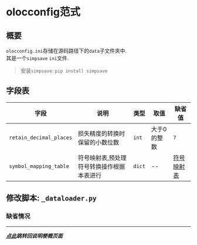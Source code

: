 # olocconfig范式  

## 概要  

`olocconfig.ini`存储在源码路径下的`data`子文件夹中.  
其是一个`simpsave` `ini`文件.  
> 安装`simpsave`: `pip install simpsave`  

## 字段表  

|字段| 说明              |类型| 取值     |缺省值|  
|---|-----------------|---|--------|---|  
|`retain_decimal_places`| 损失精度的转换时保留的小数位数 |`int`| 大于0的整数 |`7`| 
|`symbol_mapping_table`| 符号映射表,预处理符号转换操作根据本表进行 | `dict` | --     | [符号映射表](符号映射表.md) |

## 修改脚本: `_dataloader.py`  

### 缺省情况  

---

***[点此](../项目说明梗概.md)跳转回说明梗概页面***

